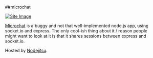 ##microchat

[![Site Image](https://github.com/xaq2892/microchat/blob/master/public/images/site.png?raw=true "microchat")](http://microchat.jit.su)

[Microchat](http://microchat.jit.su) is a buggy and not that well-implemented node.js app, using socket.io and express. 
The only cool-ish thing about it / reason people might want to look at it is that it shares sessions between express and socket.io.

Hosted by [Nodejitsu](http://nodejitsu.com/).